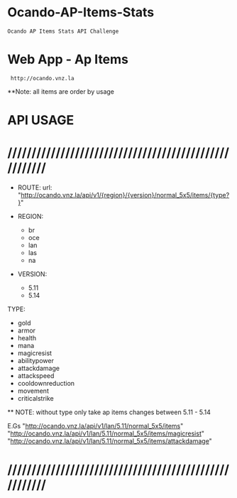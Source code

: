 # Ocando-AP-Items-Stats
	Ocando AP Items Stats API Challenge

# Web App - Ap Items
	 http://ocando.vnz.la
	
**Note: all items are order by usage 
# API USAGE

# //////////////////////////////////////////////////////
* ROUTE:
	url: "http://ocando.vnz.la/api/v1/{region}/{version}/normal_5x5/items/{type?}"

 * REGION:
	- br
	- oce
	- lan
	- las
	- na

 * VERSION:
	- 5.11
	- 5.14


  TYPE:	
   - gold
   - armor
   - health
   - mana
   - magicresist
   - abilitypower
   - attackdamage
   - attackspeed
   - cooldownreduction
   - movement
   - criticalstrike

** NOTE: without type only take ap items changes between 5.11 - 5.14

E.Gs
	"http://ocando.vnz.la/api/v1/lan/5.11/normal_5x5/items"
	"http://ocando.vnz.la/api/v1/lan/5.11/normal_5x5/items/magicresist"
	"http://ocando.vnz.la/api/v1/lan/5.11/normal_5x5/items/attackdamage"
	
# //////////////////////////////////////////////////////
